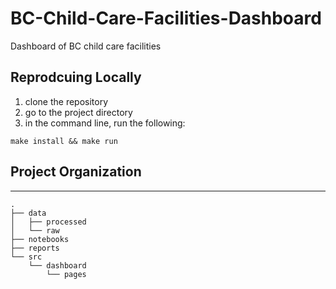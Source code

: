 # BC-Child-Care-Facilities-Dashboard
Dashboard of BC child care facilities


## Reprodcuing Locally

1. clone the repository
2. go to the project directory
3. in the command line, run the following:
```
make install && make run
```

## Project Organization

-------------------------
```
.
├── data
│   ├── processed
│   └── raw
├── notebooks
├── reports
└── src
    └── dashboard
        └── pages

```